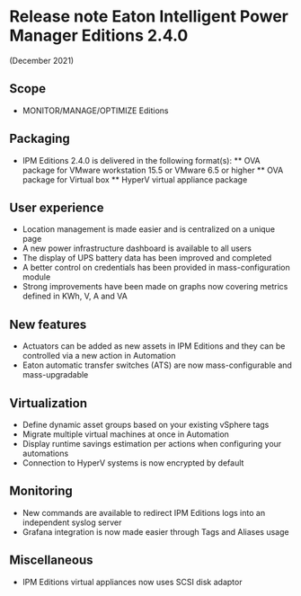 # Release note Eaton Intelligent Power Manager Editions 2.4.0
(December 2021)

## Scope
* MONITOR/MANAGE/OPTIMIZE Editions

## Packaging
* IPM Editions 2.4.0 is delivered in the following format(s):
** OVA package for VMware workstation 15.5 or VMware 6.5 or higher
** OVA package for Virtual box
** HyperV virtual appliance package

## User experience
* Location management is made easier and is centralized on a unique page
* A new power infrastructure dashboard is available to all users
* The display of UPS battery data has been improved and completed
* A better control on credentials has been provided in mass-configuration module
* Strong improvements have been made on graphs now covering metrics defined in KWh, V, A and VA

## New features
* Actuators can be added as new assets in IPM Editions and they can be controlled via a new action in Automation
* Eaton automatic transfer switches (ATS) are now mass-configurable and mass-upgradable

## Virtualization
* Define dynamic asset groups based on your existing vSphere tags
* Migrate multiple virtual machines at once in Automation 
* Display runtime savings estimation per actions when configuring your automations
* Connection to HyperV systems is now encrypted by default

## Monitoring
* New commands are available to redirect IPM Editions logs into an independent syslog server
* Grafana integration is now made easier through Tags and Aliases usage

## Miscellaneous 
* IPM Editions virtual appliances now uses SCSI disk adaptor
